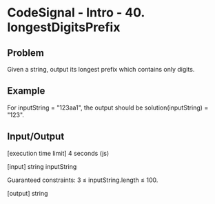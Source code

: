 # CodeSignal - Intro - 40. longestDigitsPrefix

## Problem

Given a string, output its longest prefix which contains only digits.

## Example

For inputString = "123aa1", the output should be
solution(inputString) = "123".

## Input/Output

[execution time limit] 4 seconds (js)

[input] string inputString

Guaranteed constraints:
3 ≤ inputString.length ≤ 100.

[output] string
